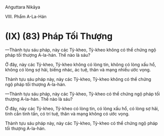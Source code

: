 Aṅguttara Nikāya

VIII. Phẩm A-La-Hán

# (IX) (83) Pháp Tối Thượng

—Thành tựu sáu pháp, này các Tỷ-kheo, Tỷ-kheo không có thể chứng ngộ pháp tối thượng A-la-hán. Thế nào là sáu?

Ở đây, này các Tỷ-kheo, Tỷ-kheo không có lòng tin, không có lòng xấu hổ, không có lòng sợ hãi, biếng nhác, ác tuệ, thân và mạng nhiều ước vọng.

Thành tựu sáu pháp này, này các Tỷ-kheo, Tỷ-kheo không có thể chứng ngộ pháp tối thượng A-la-hán.

—Thành tựu sáu pháp, này các Tỷ-kheo, Tỷ-kheo có thể chứng ngộ pháp tối thượng A-la-hán. Thế nào là sáu?

Ở đây, này các Tỷ-kheo, Tỷ-kheo có lòng tin, có lòng xấu hổ, có lòng sợ hãi, tinh cần tinh tấn, có trí tuệ, thân và mạng không có ước vọng.

Thành tựu sáu pháp này, này các Tỷ-kheo, Tỷ-kheo có thể chứng ngộ pháp tối thượng A-la-hán.


